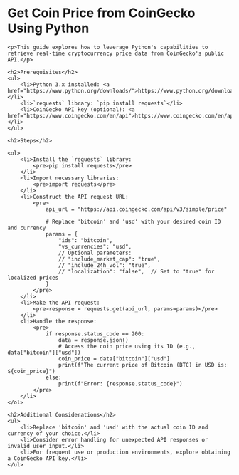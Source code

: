
<body>
    <h1>Get Coin Price from CoinGecko Using Python</h1>

    <p>This guide explores how to leverage Python's capabilities to retrieve real-time cryptocurrency price data from CoinGecko's public API.</p>

    <h2>Prerequisites</h2>
    <ul>
        <li>Python 3.x installed: <a href="https://www.python.org/downloads/">https://www.python.org/downloads/</a></li>
        <li>`requests` library: `pip install requests`</li>
        <li>CoinGecko API key (optional): <a href="https://www.coingecko.com/en/api">https://www.coingecko.com/en/api</a></li>
    </ul>

    <h2>Steps</h2>

    <ol>
        <li>Install the `requests` library:
            <pre>pip install requests</pre>
        </li>
        <li>Import necessary libraries:
            <pre>import requests</pre>
        </li>
        <li>Construct the API request URL:
            <pre>
                api_url = "https://api.coingecko.com/api/v3/simple/price"

                # Replace 'bitcoin' and 'usd' with your desired coin ID and currency
                params = {
                    "ids": "bitcoin",
                    "vs_currencies": "usd",
                    // Optional parameters:
                    // "include_market_cap": "true",
                    // "include_24h_vol": "true",
                    // "localization": "false",  // Set to "true" for localized prices
                }
            </pre>
        </li>
        <li>Make the API request:
            <pre>response = requests.get(api_url, params=params)</pre>
        </li>
        <li>Handle the response:
            <pre>
                if response.status_code == 200:
                    data = response.json()
                    # Access the coin price using its ID (e.g., data["bitcoin"]["usd"])
                    coin_price = data["bitcoin"]["usd"]
                    print(f"The current price of Bitcoin (BTC) in USD is: ${coin_price}")
                else:
                    print(f"Error: {response.status_code}")
            </pre>
        </li>
    </ol>

    <h2>Additional Considerations</h2>
    <ul>
        <li>Replace 'bitcoin' and 'usd' with the actual coin ID and currency of your choice.</li>
        <li>Consider error handling for unexpected API responses or invalid user input.</li>
        <li>For frequent use or production environments, explore obtaining a CoinGecko API key.</li>
    </ul>
</body>
